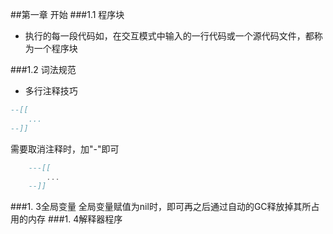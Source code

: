 ##第一章 开始
###1.1 程序块
- 执行的每一段代码如，在交互模式中输入的一行代码或一个源代码文件，都称为一个程序块  

###1.2 词法规范
- 多行注释技巧
```lua
--[[
	...
--]]
```
需要取消注释时，加"-"即可
```lua
	---[[
		...
	--]]
```
###1. 3全局变量
全局变量赋值为nil时，即可再之后通过自动的GC释放掉其所占用的内存
###1. 4解释器程序